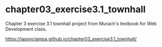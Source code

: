 # chapter03_exercise3.1_townhall
Chapter 3 exercise 3.1 townhall project from Murach's textbook for Web Development class.

https://jasonciampa.github.io/chapter03_exercise3.1_townhall/

